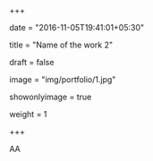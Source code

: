 +++

date = "2016-11-05T19:41:01+05:30"

title = "Name of the work 2"

draft = false

image = "img/portfolio/1.jpg"

showonlyimage = true

weight = 1

+++

AA